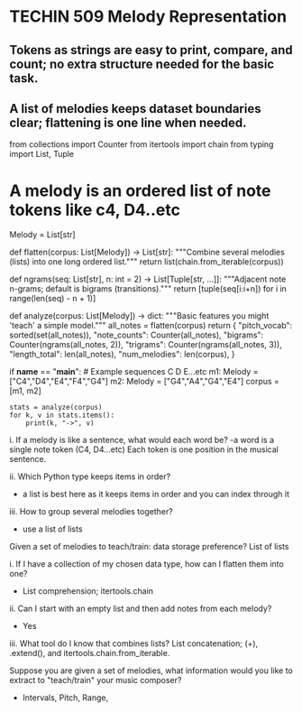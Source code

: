 # TECHIN 509 Melody Representation

## Tokens as strings are easy to print, compare, and count; no extra structure needed for the basic task.
## A list of melodies keeps dataset boundaries clear; flattening is one line when needed.

from collections import Counter
from itertools import chain
from typing import List, Tuple

# A melody is an ordered list of note tokens like c4, D4..etc
Melody = List[str]

def flatten(corpus: List[Melody]) -> List[str]:
    """Combine several melodies (lists) into one long ordered list."""
    return list(chain.from_iterable(corpus))

def ngrams(seq: List[str], n: int = 2) -> List[Tuple[str, ...]]:
    """Adjacent note n-grams; default is bigrams (transitions)."""
    return [tuple(seq[i:i+n]) for i in range(len(seq) - n + 1)]

def analyze(corpus: List[Melody]) -> dict:
    """Basic features you might 'teach' a simple model."""
    all_notes = flatten(corpus)
    return {
        "pitch_vocab": sorted(set(all_notes)),
        "note_counts": Counter(all_notes),
        "bigrams": Counter(ngrams(all_notes, 2)),
        "trigrams": Counter(ngrams(all_notes, 3)),
        "length_total": len(all_notes),
        "num_melodies": len(corpus),
    }

if __name__ == "__main__":
    # Example sequences C D E...etc
    m1: Melody = ["C4","D4","E4","F4","G4"]
    m2: Melody = ["G4","A4","G4","E4"]
    corpus = [m1, m2]

    stats = analyze(corpus)
    for k, v in stats.items():
        print(k, "->", v)



i. If a melody is like a sentence, what would each word be?
-a word is a single note token (C4, D4...etc) Each token is one position in the musical sentence.

ii. Which Python type keeps items in order?
- a list is best here as it keeps items in order and you can index through it 

iii. How to group several melodies together?
- use a list of lists


Given a set of melodies to teach/train: data storage preference?
List of lists

i. If I have a collection of my chosen data type, how can I flatten them into one?
- List comprehension; itertools.chain

ii. Can I start with an empty list and then add notes from each melody?
- Yes

iii. What tool do I know that combines lists?
List concatenation; (+), .extend(), and itertools.chain.from_iterable.

Suppose you are given a set of melodies, what information would you like to extract to "teach/train" your music composer?
- Intervals, Pitch, Range, 
